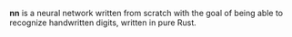 **nn** is a neural network written from scratch with the goal of being able to
recognize handwritten digits, written in pure Rust.
